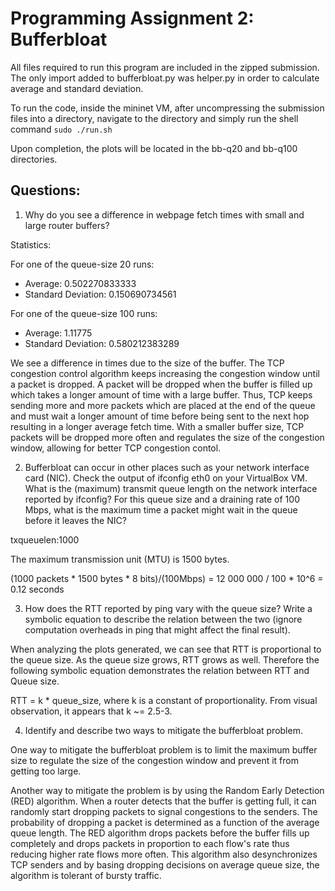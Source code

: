 # Programming Assignment 2: Bufferbloat

All files required to run this program are included in the zipped submission. The only import added to bufferbloat.py was helper.py in order to calculate average and standard deviation. 

To run the code, inside the mininet VM, after uncompressing the submission files into a directory, navigate to the directory and simply run the shell command ```sudo ./run.sh```

Upon completion, the plots will be located in the bb-q20 and bb-q100 directories. 

## Questions: ##

1. Why do you see a difference in webpage fetch times with small and large router buffers?

Statistics: 

For one of the queue-size 20 runs:
- Average: 0.502270833333 
- Standard Deviation: 0.150690734561 

For one of the queue-size 100 runs:
- Average: 1.11775
- Standard Deviation: 0.580212383289

We see a difference in times due to the size of the buffer. The TCP congestion control algorithm keeps increasing the congestion window until a packet is dropped. A packet will be dropped when the buffer is filled up which takes a longer amount of time with a large buffer. Thus, TCP keeps sending more and more packets which are placed at the end of the queue and must wait a longer amount of time before being sent to the next hop resulting in a longer average fetch time. With a smaller buffer size, TCP packets will be dropped more often and regulates the size of the congestion window, allowing for better TCP congestion contol. 

2. Bufferbloat can occur in other places such as your network interface card (NIC). Check the output of ifconfig eth0 on your VirtualBox VM. What is the (maximum) transmit queue length on the network interface reported by ifconfig? For this queue size and a draining rate of 100 Mbps, what is the maximum time a packet might wait in the queue before it leaves the NIC?

txqueuelen:1000

The maximum transmission unit (MTU) is 1500 bytes. 

(1000 packets * 1500 bytes * 8 bits)/(100Mbps) = 12 000 000 / 100 * 10^6 = 0.12 seconds


3. How does the RTT reported by ping vary with the queue size? Write a symbolic equation to describe the relation between the two (ignore computation overheads in ping that might affect the final result).

When analyzing the plots generated, we can see that RTT is proportional to the queue size. As the queue size grows, RTT grows as well. Therefore the following symbolic equation demonstrates the relation between RTT and Queue size.

RTT = k * queue_size, where k is a constant of proportionality. From visual observation, it appears that k ~= 2.5-3.

4. Identify and describe two ways to mitigate the bufferbloat problem.

One way to mitigate the bufferbloat problem is to limit the maximum buffer size to regulate the size of the congestion window and prevent it from getting too large. 

Another way to mitigate the problem is by using the Random Early Detection (RED) algorithm. When a router detects that the buffer is getting full, it can randomly start dropping packets to signal congestions to the senders. The probability of dropping a packet is determined as a function of the average queue length. The RED algorithm drops packets before the buffer fills up completely and drops packets in proportion to each flow's rate thus reducing higher rate flows more often. This algorithm also desynchronizes TCP senders and by basing dropping decisions on average queue size, the algorithm is tolerant of bursty traffic. 
